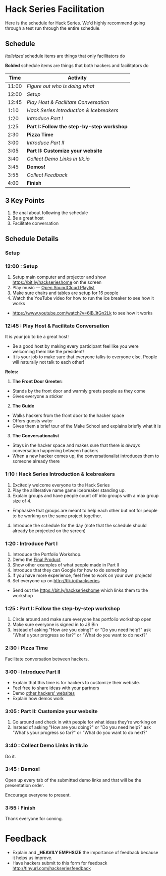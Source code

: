 # Hack Series Facilitation

Here is the schedule for Hack Series. We'd highly recommend going through
a test run through the entire schedule.

## Schedule

_Italisized_ schedule items are things that only facilitators do

**Bolded** schedule items are things that both hackers and facilitators do<kbd></kbd>

Time  | Activity
------|-----------------------------------------
11:00 | _Figure out who is doing what_
12:00 | _Setup_
12:45 | _Play Host & Facilitate Conversation_
1:10  | _Hack Series Introduction & Icebreakers_
1:20  | _Introduce Part I_
1:25  | **Part I: Follow the step-by-step workshop**
2:30  | **Pizza Time**
3:00  | _Introduce Part II_
3:05  | **Part II: Customize your website**
3:40  | _Collect Demo Links in tlk.io_
3:45  | **Demos!**
3:55  | _Collect Feedback_
4:00  | **Finish**

## 3 Key Points

1. Be anal about following the schedule
2. Be a great host
3. Facilitate conversation

## Schedule Details

### Setup

### 12:00 : Setup

1. Setup main computer and projector and show https://bit.ly/hackserieshome on
   the screen
2. Play music — <a href="https://soundcloud.com/mike-bawless/sets/study-playlist-deadmau5" target="_blank_">Open SoundCloud Playlist</a>
3. Make sure chairs and tables are setup for 16 people
4. Watch the YouTube video for how to run the ice breaker to see how it works
  - https://www.youtube.com/watch?v=6lB_1tGn2Lk to see how it works


### 12:45 : Play Host & Facilitate Conversation

It is your job to be a great host!

- Be a good host by making every participant feel like you were welcoming them like the president!
- It is your job to make sure that everyone talks to everyone else. People will naturally not talk to each other!

**Roles:**

1. **The Front Door Greeter:**
  - Stands by the front door and warmly greets people as they come
  - Gives everyone a sticker
2. **The Guide**
  - Walks hackers from the front door to the hacker space
  - Offers guests water
  - Gives them a brief tour of the Make School and explains briefly what it is
3. **The Conversationalist**
  - Stays in the hacker space and makes sure that there is _always_
    conversation happening between hackers
  - When a new hacker comes up, the conversationalist introduces them to
    someone already there

### 1:10  : Hack Series Introduction & Icebreakers

1. Excitedly welcome everyone to the Hack Series
2. Play the alliterative name game icebreaker standing up.
3. Explain groups and have people count off into groups with a max group size of 4.
  - Emphasize that groups are meant to help each other but not for people to
    be working on the same project together.
4. Introduce the schedule for the day (note that the schedule should already be
   projected on the screen)

### 1:20 : Introduce Part I

1. Introduce the Portfolio Workshop.
  1. Demo the <a href="http://jsbin.com/gist/81d45193dab5236afbba?output" target="_blank_">Final Product</a>
  2. Show other examples of what people made in Part II
  3. Introduce that they can Google for how to do something
2. If you have more experience, feel free to work on your own projects!
3. Set everyone up on http://tlk.io/hackseries
  - Send out the https://bit.ly/hackserieshome which links them to the workshop

### 1:25 : Part I: Follow the step-by-step workshop

1. Circle around and make sure everyone has portfolio workshop open
2. Make sure everyone is signed in to JS Bin
3. Instead of asking "How are you doing?" or "Do you need help?" ask "What's
   your progress so far?" or "What do you want to do next?"

### 2:30 : Pizza Time

Facilitate conversation between hackers.

### 3:00  : Introduce Part II


- Explain that this time is for hackers to customize their website.
- Feel free to share ideas with your partners
- Demo [other hackers' websites](../workshops/portfolio/part_2.md)
- Explain how demos work

### 3:05  : Part II: Customize your website

1. Go around and check in with people for what ideas they're working on
2. Instead of asking "How are you doing?" or "Do you need help?" ask "What's
   your progress so far?" or "What do you want to do next?"

### 3:40 : Collect Demo Links in tlk.io

Do it.

### 3:45  : Demos!

Open up every tab of the submitted demo links and that will be the presentation
order.

Encourage everyone to present.

### 3:55  : Finish

Thank everyone for coming.

# Feedback

- Explain and **_HEAVILY EMPHSIZE** the importance of feedback because it helps
  us improve.
- Have hackers submit to this form for feedback
  http://tinyurl.com/hackseriesfeedback
